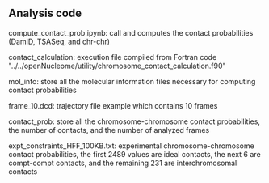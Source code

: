 ## Analysis code

compute_contact_prob.ipynb: call and computes the contact probabilities (DamID, TSASeq, and chr-chr)

contact_calculation: execution file compiled from Fortran code "../../openNucleome/utility/chromosome_contact_calculation.f90"

mol_info: store all the molecular information files necessary for computing contact probabilities

frame_10.dcd: trajectory file example which contains 10 frames

contact_prob: store all the chromosome-chromosome contact probabilities, the number of contacts, and the number of analyzed frames

expt_constraints_HFF_100KB.txt: experimental chromosome-chromosome contact probabilities, the first 2489 values are ideal contacts, the next 6 are compt-compt contacts, and the remaining 231 are interchromosomal contacts
